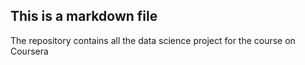 ## This is a markdown file
The repository contains all the data science project for the course on Coursera
